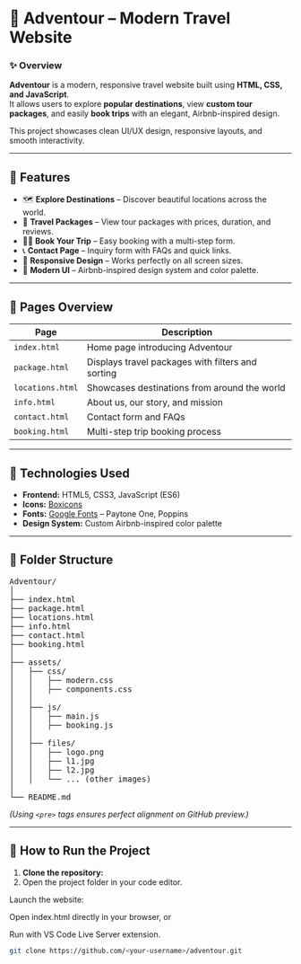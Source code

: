 # 🧳 Adventour – Modern Travel Website

### ✨ Overview
**Adventour** is a modern, responsive travel website built using **HTML, CSS, and JavaScript**.  
It allows users to explore **popular destinations**, view **custom tour packages**, and easily **book trips** with an elegant, Airbnb-inspired design.  

This project showcases clean UI/UX design, responsive layouts, and smooth interactivity.

---

## 🚀 Features
- 🗺️ **Explore Destinations** – Discover beautiful locations across the world.  
- 🧾 **Travel Packages** – View tour packages with prices, duration, and reviews.  
- 🧍‍♂️ **Book Your Trip** – Easy booking with a multi-step form.  
- 📞 **Contact Page** – Inquiry form with FAQs and quick links.  
- 💬 **Responsive Design** – Works perfectly on all screen sizes.  
- 💖 **Modern UI** – Airbnb-inspired design system and color palette.  

---

## 🧠 Pages Overview
| Page | Description |
|------|--------------|
| `index.html` | Home page introducing Adventour |
| `package.html` | Displays travel packages with filters and sorting |
| `locations.html` | Showcases destinations from around the world |
| `info.html` | About us, our story, and mission |
| `contact.html` | Contact form and FAQs |
| `booking.html` | Multi-step trip booking process |

---

## 🧩 Technologies Used
- **Frontend:** HTML5, CSS3, JavaScript (ES6)  
- **Icons:** [Boxicons](https://boxicons.com/)  
- **Fonts:** [Google Fonts](https://fonts.google.com/) – Paytone One, Poppins  
- **Design System:** Custom Airbnb-inspired color palette  

---

## 📁 Folder Structure

<pre>
Adventour/
│
├── index.html
├── package.html
├── locations.html
├── info.html
├── contact.html
├── booking.html
│
├── assets/
│   ├── css/
│   │   ├── modern.css
│   │   ├── components.css
│   │
│   ├── js/
│   │   ├── main.js
│   │   ├── booking.js
│   │
│   ├── files/
│   │   ├── logo.png
│   │   ├── l1.jpg
│   │   ├── l2.jpg
│   │   └── ... (other images)
│
└── README.md
</pre>

*(Using `<pre>` tags ensures perfect alignment on GitHub preview.)*

---

## 🧭 How to Run the Project
1. **Clone the repository:**
2. Open the project folder in your code editor.

Launch the website:

Open index.html directly in your browser, or

Run with VS Code Live Server extension.
   ```bash
   git clone https://github.com/<your-username>/adventour.git
